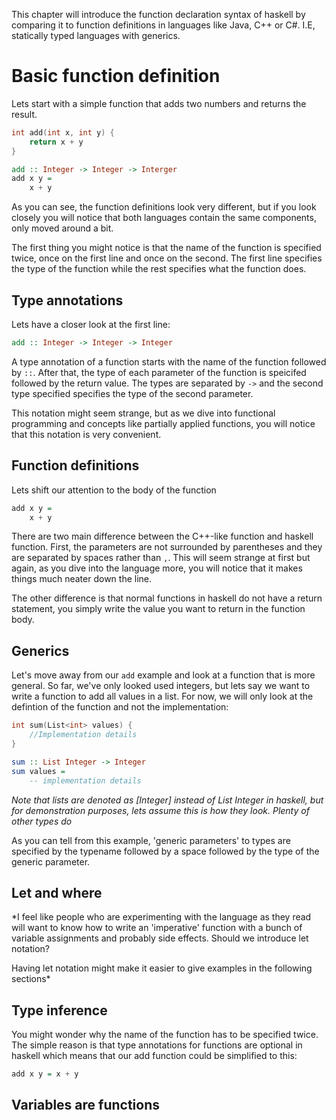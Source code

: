 
This chapter will introduce the function declaration syntax of haskell by comparing it to
function definitions in languages like Java, C++ or C#. I.E, statically typed languages
with generics.

# Basic function definition

Lets start with a simple function that adds two numbers and returns the result.

```C++
int add(int x, int y) {
    return x + y
}
```

```haskell
add :: Integer -> Integer -> Interger
add x y =
    x + y
```

As you can see, the function definitions look very different, but if you look closely you will notice that
both languages contain the same components, only moved around a bit.

The first thing you might notice is that the name of the function is specified twice, once on the first
line and once on the second. The first line specifies the type of the function while the rest specifies what
the function does.

## Type annotations

Lets have a closer look at the first line:
```haskell
add :: Integer -> Integer -> Integer
```

A type annotation of a function starts with the name of the function followed by `::`. After that,
the type of each parameter of the function is speicifed followed by the return value. The
types are separated by `->` and the second type specified specifies the type of the second parameter.

This notation might seem strange, but as we dive into functional programming and concepts like
partially applied functions, you will notice that this notation is very convenient.

## Function definitions

Lets shift our attention to the body of the function
```haskell
add x y =
    x + y
```

There are two main difference between the C++-like function and haskell function.
First, the parameters are not surrounded by parentheses and they are separated by
spaces rather than `,`. This will seem strange at first but again, as you dive into
the language more, you will notice that it makes things much neater down the line.

The other difference is that normal functions in haskell do not have a return statement,
you simply write the value you want to return in the function body. 

## Generics

Let's move away from our `add` example and look at a function that is more general. So far, we've only
looked used integers, but lets say we want to write a function to add all values in a list. For now, we will
only look at the defintion of the function and not the implementation:

```C++
int sum(List<int> values) {
    //Implementation details
}
```
```haskell
sum :: List Integer -> Integer
sum values =
    -- implementation details
```

*Note that lists are denoted as [Integer] instead of List Integer in haskell, but for demonstration purposes,
lets assume this is how they look. Plenty of other types do*

As you can tell from this example, 'generic parameters' to types are specified by the typename followed
by a space followed by the type of the generic parameter.


## Let and where

*I feel like people who are experimenting with the language as they read will want to know how to
write an 'imperative' function with a bunch of variable assignments and probably side effects. Should
we introduce let notation?

Having let notation might make it easier to give examples in the following sections*

## Type inference

You might wonder why the name of the function has to be specified twice. The simple reason is that 
type annotations for functions are optional in haskell which means that our add function could
be simplified to this:

```haskell
add x y = x + y
```

<!--- Still type chekced -->


## Variables are functions




